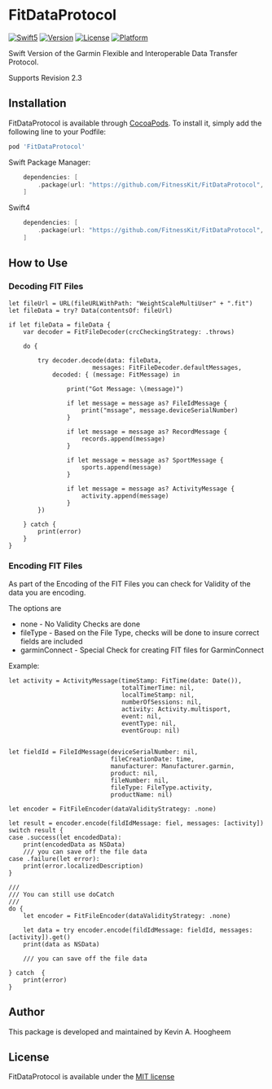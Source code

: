 # FitDataProtocol

[![Swift5](https://img.shields.io/badge/swift5-compatible-4BC51D.svg?style=flat)](https://developer.apple.com/swift)
[![Version](https://img.shields.io/cocoapods/v/FitDataProtocol.svg?style=flat)](http://cocoapods.org/pods/FitDataProtocol)
[![License](https://img.shields.io/cocoapods/l/FitDataProtocol.svg?style=flat)](http://cocoapods.org/pods/FitDataProtocol)
[![Platform](https://img.shields.io/cocoapods/p/FitDataProtocol.svg?style=flat)](http://cocoapods.org/pods/FitDataProtocol)

Swift Version of the Garmin Flexible and Interoperable Data Transfer Protocol.

Supports Revision 2.3

## Installation

FitDataProtocol is available through [CocoaPods](http://cocoapods.org). To install it, simply add the following line to your Podfile:

```ruby
pod 'FitDataProtocol'
```

Swift Package Manager:
```swift
    dependencies: [
        .package(url: "https://github.com/FitnessKit/FitDataProtocol", from: "1.0.1")
    ]
```

Swift4
```swift
    dependencies: [
        .package(url: "https://github.com/FitnessKit/FitDataProtocol", .branch("swift42")),
    ]
```

## How to Use


### Decoding FIT Files

```
let fileUrl = URL(fileURLWithPath: "WeightScaleMultiUser" + ".fit")
let fileData = try? Data(contentsOf: fileUrl)

if let fileData = fileData {
    var decoder = FitFileDecoder(crcCheckingStrategy: .throws)

    do {

        try decoder.decode(data: fileData,
                       messages: FitFileDecoder.defaultMessages,
            decoded: { (message: FitMessage) in

                print("Got Message: \(message)")

                if let message = message as? FileIdMessage {
                    print("mssage", message.deviceSerialNumber)
                }

                if let message = message as? RecordMessage {
                    records.append(message)
                }

                if let message = message as? SportMessage {
                    sports.append(message)
                }

                if let message = message as? ActivityMessage {
                    activity.append(message)
                }
        })

    } catch {
        print(error)
    }
}
```

### Encoding FIT Files

As part of the Encoding of the FIT Files you can check for Validity of the data you are encoding.

The options are

* none - No Validity Checks are done
* fileType - Based on the File Type, checks will be done to insure correct fields are included
* garminConnect - Special Check for creating FIT files for GarminConnect

Example:
```
let activity = ActivityMessage(timeStamp: FitTime(date: Date()),
                               totalTimerTime: nil,
                               localTimeStamp: nil,
                               numberOfSessions: nil,
                               activity: Activity.multisport,
                               event: nil,
                               eventType: nil,
                               eventGroup: nil)


let fieldId = FileIdMessage(deviceSerialNumber: nil,
                            fileCreationDate: time,
                            manufacturer: Manufacturer.garmin,
                            product: nil,
                            fileNumber: nil,
                            fileType: FileType.activity,
                            productName: nil)

let encoder = FitFileEncoder(dataValidityStrategy: .none)

let result = encoder.encode(fildIdMessage: fiel, messages: [activity])
switch result {
case .success(let encodedData):
    print(encodedData as NSData)
    /// you can save off the file data
case .failure(let error):
    print(error.localizedDescription)
}

///
/// You can still use doCatch 
///
do {
    let encoder = FitFileEncoder(dataValidityStrategy: .none)

    let data = try encoder.encode(fildIdMessage: fieldId, messages: [activity]).get()
    print(data as NSData)

    /// you can save off the file data

} catch  {
    print(error)
}
```

## Author

This package is developed and maintained by Kevin A. Hoogheem

## License

FitDataProtocol is available under the [MIT license](http://opensource.org/licenses/MIT)
